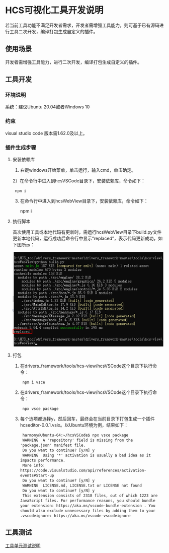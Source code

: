 # HCS可视化工具开发说明

若当前工具功能不满足开发者需求，开发者需增强工具能力，则可基于已有源码进行工具二次开发，编译打包生成自定义的插件。

## 使用场景

开发者需增强工具能力，进行二次开发，编译打包生成自定义的插件。

## 工具开发

### 环境说明

系统：建议Ubuntu 20.04或者Windows 10

### 约束
visual studio code 版本需1.62.0及以上。

### 插件生成步骤

1. 安装依赖库

	1) 右键windows开始菜单，单击运行，输入cmd，单击确定。	
	
	
	2）在命令行中进入到hcsVSCode目录下，安装依赖库，命令如下：
	
		npm i
	
	3) 在命令行中进入到hcsWebView目录下，安装依赖库，命令如下：
	
		npm i

2. 执行脚本

	首次使用工具或本地代码有更新时，需运行hcsWebView目录下build.py文件更新本地代码，运行成功后命令行中显示“replaced”，表示代码更新成功，如下图所示：

	![](../figures/run-code-succss.png)

3. 打包

	1) 在drivers_framework/tools/hcs-view/hcsVSCode这个目录下执行命令：
	
			npm i vsce
	
	2) 在drivers_framework/tools/hcs-view/hcsVSCode这个目录下执行命令：
	
			npx vsce package
	
	3) 每个选项都选择y，然后回车，最终会在当前目录下打包生成一个插件hcseditor-0.0.1.vsix。以Ubuntu环境为例，结果如下：

			harmony@Ubuntu-64:~/hcsVSCode$ npx vsce package
			WARNING  A 'repository' field is missing from the 'package.json' manifest file.
			Do you want to continue? [y/N] y
			WARNING  Using '*' activation is usually a bad idea as it impacts performance.
			More info: https://code.visualstudio.com/api/references/activation-events#Start-up
			Do you want to continue? [y/N] y
			WARNING  LICENSE.md, LICENSE.txt or LICENSE not found
			Do you want to continue? [y/N] y
			This extension consists of 2318 files, out of which 1223 are JavaScript files. For performance reasons, you should bundle your extension: https://aka.ms/vscode-bundle-extension . You should also exclude unnecessary files by adding them to your .vscodeignore: https://aka.ms/vscode-vscodeignore
		   
## 工具测试

  [工具单元测试说明](https://gitee.com/openharmony/drivers_framework/tree/master/tools/hcs-view/hcsWebView/test/README.md)

